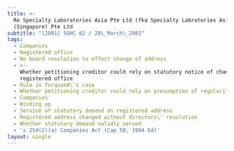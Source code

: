 ```yaml
---
title: >-
  Re Specialty Laboratories Asia Pte Ltd (fka Specialty Labratories Asia
  (Singapore) Pte Ltd
subtitle: "[2001] SGHC 62 / 28\_March\_2001"
tags:
  - Companies
  - Registered office
  - No board resolution to effect change of address
  - >-
    Whether petitioning creditor could rely on statutory notice of change of
    registered office
  - Rule in Turquand\'s case
  - Whether petitioning creditor could rely on presumption of regularity
  - Companies
  - Winding up
  - Service of statutory demand on registered address
  - Registered address changed without directors\' resolution
  - Whether statutory demand validly served
  - 's 254(2)(a) Companies Act (Cap 50, 1994 Ed)'
layout: single
---
```



